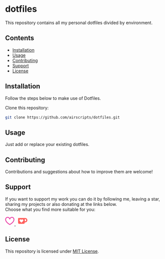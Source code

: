 # dotfiles  
This repository contains all my personal dotfiles divided by environment.  

## Contents
- [Installation](#installation)
- [Usage](#usage)
- [Contributing](#contributing)
- [Support](#support)
- [License](#license)

## Installation
Follow the steps below to make use of Dotfiles.

Clone this repository:
```bash
git clone https://github.com/airscripts/dotfiles.git
```

## Usage
Just add or replace your existing dotfiles.  

## Contributing
Contributions and suggestions about how to improve them are welcome!  

## Support
If you want to support my work you can do it by following me, leaving a star, sharing my projects or also donating at the links below.  
Choose what you find more suitable for you:  

<a href="https://sponsor.airscript.it" target="blank">
  <img src="https://raw.githubusercontent.com/airscripts/assets/main/images/github-sponsors.svg" alt="GitHub Sponsors" width="30px" />
</a>&nbsp;
<a href="https://kofi.airscript.it" target="blank">
  <img src="https://raw.githubusercontent.com/airscripts/assets/main/images/kofi.svg" alt="Kofi" width="30px" />
</a>

## License  
This repository is licensed under [MIT License](https://github.com/airscripts/dotfiles/blob/main/LICENSE).
